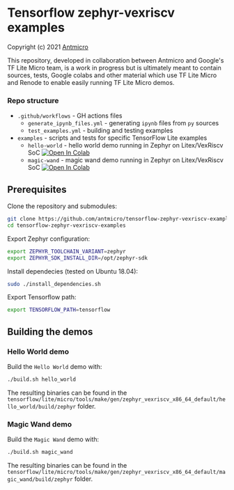 # Tensorflow zephyr-vexriscv examples
Copyright (c) 2021 [Antmicro](https://www.antmicro.com)

This repository, developed in collaboration between Antmicro and Google's TF Lite Micro team, is a work in progress but is ultimately meant to contain sources, tests, Google colabs and other material which use TF Lite Micro and Renode to enable easily running TF Lite Micro demos.

### Repo structure

* `.github/workflows` - GH actions files
  * `generate_ipynb_files.yml` - generating `ipynb` files from `py` sources
  * `test_examples.yml` - building and testing examples
* `examples` - scripts and tests for specific TensorFlow Lite examples
  * `hello-world` - hello world demo running in Zephyr on Litex/VexRiscv SoC [![Open In Colab](https://colab.research.google.com/assets/colab-badge.svg)](https://colab.research.google.com/github/antmicro/tensorflow-zephyr-vexriscv-examples/blob/master/examples/hello-world/hello_world.ipynb)
  * `magic-wand` - magic wand demo running in Zephyr on Litex/VexRiscv SoC [![Open In Colab](https://colab.research.google.com/assets/colab-badge.svg)](https://colab.research.google.com/github/antmicro/tensorflow-zephyr-vexriscv-examples/blob/master/examples/magic-wand/magic_wand.ipynb)

## Prerequisites

Clone the repository and submodules:

```bash
git clone https://github.com/antmicro/tensorflow-zephyr-vexriscv-examples
cd tensorflow-zephyr-vexriscv-examples
```

Export Zephyr configuration:
```bash
export ZEPHYR_TOOLCHAIN_VARIANT=zephyr
export ZEPHYR_SDK_INSTALL_DIR=/opt/zephyr-sdk
```

Install dependecies (tested on Ubuntu 18.04):
```bash
sudo ./install_dependencies.sh
```

Export Tensorflow path:
```bash
export TENSORFLOW_PATH=tensorflow
```

## Building the demos

### Hello World demo

Build the `Hello World` demo with:
```bash
./build.sh hello_world
```

The resulting binaries can be found in the `tensorflow/lite/micro/tools/make/gen/zephyr_vexriscv_x86_64_default/hello_world/build/zephyr` folder.

### Magic Wand demo

Build the `Magic Wand` demo with:
```bash
./build.sh magic_wand
```
The resulting binaries can be found in the `tensorflow/lite/micro/tools/make/gen/zephyr_vexriscv_x86_64_default/magic_wand/build/zephyr` folder.
